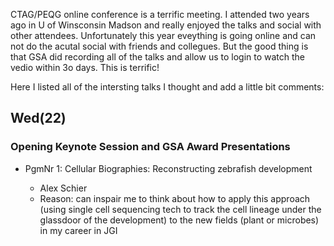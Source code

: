 CTAG/PEQG online conference is a terrific meeting. I attended two years ago in U of Winsconsin Madson and really enjoyed the talks and social with other attendees. Unfortunately this year eveything is going online and can not do the acutal social with friends and collegues. But the good thing is that GSA did recording all of the talks and allow us to login to watch the vedio within 3o days. This is terrific!

Here I listed all of the intersting talks I thought and add a little bit comments:


## Wed(22)

### Opening Keynote Session and GSA Award Presentations

- PgmNr 1: Cellular Biographies: Reconstructing zebrafish development

    - Alex Schier
    - Reason: can inspair me to think about how to apply this approach (using single cell sequencing tech to track the cell lineage under the glassdoor of the development) to the new fields (plant or microbes) in my career in JGI 



